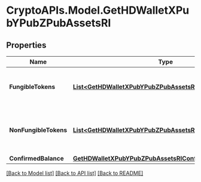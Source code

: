 # CryptoAPIs.Model.GetHDWalletXPubYPubZPubAssetsRI

## Properties

Name | Type | Description | Notes
------------ | ------------- | ------------- | -------------
**FungibleTokens** | [**List&lt;GetHDWalletXPubYPubZPubAssetsRIFungibleTokens&gt;**](GetHDWalletXPubYPubZPubAssetsRIFungibleTokens.md) | Represents fungible tokens&#39;es detailed information | [optional] 
**NonFungibleTokens** | [**List&lt;GetHDWalletXPubYPubZPubAssetsRINonFungibleTokens&gt;**](GetHDWalletXPubYPubZPubAssetsRINonFungibleTokens.md) | Represents non-fungible tokens&#39;es detailed information. | [optional] 
**ConfirmedBalance** | [**GetHDWalletXPubYPubZPubAssetsRIConfirmedBalance**](GetHDWalletXPubYPubZPubAssetsRIConfirmedBalance.md) |  | 

[[Back to Model list]](../README.md#documentation-for-models) [[Back to API list]](../README.md#documentation-for-api-endpoints) [[Back to README]](../README.md)

